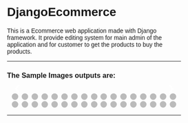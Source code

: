 # DjangoEcommerce

This is a Ecommerce web application made with Django framework. It provide editing system for main admin of the application and for customer to get the products to buy the products.

<hr>
<h3>The Sample Images outputs are:</h3>
<style>
* {box-sizing: border-box}
body {font-family: Verdana, sans-serif; margin:0}
.mySlides {display: none}
img {vertical-align: middle;}
/* Slideshow container */
.slideshow-container {
  max-width: 1000px;
  position: relative;
  margin: auto;
}
/* Next & previous buttons */
.prev, .next {
  cursor: pointer;
  position: absolute;
  top: 50%;
  width: auto;
  padding: 16px;
  margin-top: -22px;
  color: white;
  font-weight: bold;
  font-size: 18px;
  transition: 0.6s ease;
  border-radius: 0 3px 3px 0;
  user-select: none;
}
/* Position the "next button" to the right */
.next {
  right: 0;
  border-radius: 3px 0 0 3px;
}
/* On hover, add a black background color with a little bit see-through */
.prev:hover, .next:hover {
  background-color: rgba(0,0,0,0.8);
}
/* Caption text */
.text {
  color: #f2f2f2;
  font-size: 15px;
  padding: 8px 12px;
  position: absolute;
  bottom: 8px;
  width: 100%;
  text-align: center;
}
/* Number text (1/3 etc) */
.numbertext {
  color: #f2f2f2;
  font-size: 12px;
  padding: 8px 12px;
  position: absolute;
  top: 0;
}
/* The dots/bullets/indicators */
.dot {
  cursor: pointer;
  height: 15px;
  width: 15px;
  margin: 0 2px;
  background-color: #bbb;
  border-radius: 50%;
  display: inline-block;
  transition: background-color 0.6s ease;
}
.active, .dot:hover {
  background-color: #717171;
}
/* Fading animation */
.fade {
  -webkit-animation-name: fade;
  -webkit-animation-duration: 1.5s;
  animation-name: fade;
  animation-duration: 1.5s;
}
@-webkit-keyframes fade {
  from {opacity: .4} 
  to {opacity: 1}
}
@keyframes fade {
  from {opacity: .4} 
  to {opacity: 1}
}
/* On smaller screens, decrease text size */
@media only screen and (max-width: 300px) {
  .prev, .next,.text {font-size: 11px}
}
</style>

<div class="slideshow-container">
<div class="mySlides fade">
  <img src="https://user-images.githubusercontent.com/58340159/122059709-8d447200-ce0a-11eb-8190-9190bb6a5b89.png" style="width:100%">
  <div class="text">Caption Text</div>
</div>
<div class="mySlides fade">
  <img src="https://user-images.githubusercontent.com/58340159/122059714-8ddd0880-ce0a-11eb-8920-570513400d28.png" style="width:100%">
  <div class="text">Caption Text</div>
</div>
<div class="mySlides fade">
  <img src="https://user-images.githubusercontent.com/58340159/122059721-8fa6cc00-ce0a-11eb-9bda-aa67b122d02b.png" style="width:100%">
  <div class="text">Caption Text</div>
</div>
<div class="mySlides fade">
  <img src="https://user-images.githubusercontent.com/58340159/122059727-91708f80-ce0a-11eb-9d4e-ba0e853547f0.png" style="width:100%">
  <div class="text">Caption Text</div>
</div>
<div class="mySlides fade">
  <img src="https://user-images.githubusercontent.com/58340159/122059730-92092600-ce0a-11eb-9860-15a79e46d213.png" style="width:100%">
  <div class="text">Caption Text</div>
</div>
<div class="mySlides fade">
  <img src="https://user-images.githubusercontent.com/58340159/122059736-93d2e980-ce0a-11eb-8f10-cb67dd993089.png" style="width:100%">
  <div class="text">Caption Text</div>
</div>
<div class="mySlides fade">
  <img src="https://user-images.githubusercontent.com/58340159/122059745-959cad00-ce0a-11eb-818f-429105a84581.png" style="width:100%">
  <div class="text">Caption Text</div>
</div>
<div class="mySlides fade">
  <img src="https://user-images.githubusercontent.com/58340159/122059748-959cad00-ce0a-11eb-97f3-ab7ff660bb17.png" style="width:100%">
  <div class="text">Caption Text</div>
</div>
<div class="mySlides fade">
  <img src="https://user-images.githubusercontent.com/58340159/122059752-96cdda00-ce0a-11eb-86ca-2f1c5e50e050.png" style="width:100%">
  <div class="text">Caption Text</div>
</div>
<div class="mySlides fade">
  <img src="https://user-images.githubusercontent.com/58340159/122059756-97ff0700-ce0a-11eb-9353-f636689dd17e.png" style="width:100%">
  <div class="text">Caption Text</div>
</div>
<div class="mySlides fade">
  <img src="https://user-images.githubusercontent.com/58340159/122059762-99303400-ce0a-11eb-822f-1053cc1d665c.png" style="width:100%">
  <div class="text">Caption Text</div>
</div>
<div class="mySlides fade">
  <img src="https://user-images.githubusercontent.com/58340159/122059767-9a616100-ce0a-11eb-9bb0-ec6c2620cb46.png" style="width:100%">
  <div class="text">Caption Text</div>
</div>
<div class="mySlides fade">
  <img src="https://user-images.githubusercontent.com/58340159/122059774-9af9f780-ce0a-11eb-8aa9-3e1c8a4d73b2.png" style="width:100%">
  <div class="text">Caption Text</div>
</div>
<div class="mySlides fade">
  <img src="https://user-images.githubusercontent.com/58340159/122059779-9b928e00-ce0a-11eb-882c-cced70df385f.png" style="width:100%">
  <div class="text">Caption Text</div>
</div>
<div class="mySlides fade">
  <img src="https://user-images.githubusercontent.com/58340159/122059784-9cc3bb00-ce0a-11eb-9540-f2edda4c0d01.png" style="width:100%">
  <div class="text">Caption Text</div>
</div>
<div class="mySlides fade">
  <img src="https://user-images.githubusercontent.com/58340159/122059792-9d5c5180-ce0a-11eb-8792-fc04f3cf7234.png" style="width:100%">
  <div class="text">Caption Text</div>
</div>
<div class="mySlides fade">
  <img src="https://user-images.githubusercontent.com/58340159/122059795-9e8d7e80-ce0a-11eb-8df8-b025c2d5edc0.png" style="width:100%">
  <div class="text">Caption Text</div>
</div>
<div class="mySlides fade">
  <img src="https://user-images.githubusercontent.com/58340159/122059799-9f261500-ce0a-11eb-8134-e0d143c2a677.png" style="width:100%">
  <div class="text">Caption Text</div>
</div>
<div class="mySlides fade">
  <img src="https://user-images.githubusercontent.com/58340159/122059803-9f261500-ce0a-11eb-9e50-baad5ad39ba5.png" style="width:100%">
  <div class="text">Caption Text</div>
</div>
<div class="mySlides fade">
  <img src="https://user-images.githubusercontent.com/58340159/122059806-9fbeab80-ce0a-11eb-8b75-04dc23ef8d59.png" style="width:100%">
  <div class="text">Caption Text</div>
</div>
<div class="mySlides fade">
  <img src="https://user-images.githubusercontent.com/58340159/122059807-a0574200-ce0a-11eb-8965-cfd708127837.png" style="width:100%">
  <div class="text">Caption Text</div>
</div>
<div class="mySlides fade">
  <img src="https://user-images.githubusercontent.com/58340159/122059810-a0efd880-ce0a-11eb-9e9c-6370e3f45541.png" style="width:100%">
  <div class="text">Caption Text</div>
</div>
<div class="mySlides fade">
  <img src="https://user-images.githubusercontent.com/58340159/122059812-a1886f00-ce0a-11eb-869f-7e0034e9fb3f.png" style="width:100%">
  <div class="text">Caption Text</div>
</div>
<div class="mySlides fade">
  <img src="https://user-images.githubusercontent.com/58340159/122059816-a2210580-ce0a-11eb-9bb7-81841a58669f.png" style="width:100%">
  <div class="text">Caption Text</div>
</div>
<div class="mySlides fade">
  <img src="https://user-images.githubusercontent.com/58340159/122059823-a3eac900-ce0a-11eb-8e01-1c99d3ae0b41.png" style="width:100%">
  <div class="text">Caption Text</div>
</div>
<div class="mySlides fade">
  <img src="https://user-images.githubusercontent.com/58340159/122059830-a4835f80-ce0a-11eb-9073-72fcc145d9ad.png" style="width:100%">
  <div class="text">Caption Text</div>
</div>
<div class="mySlides fade">
  <img src="https://user-images.githubusercontent.com/58340159/122059833-a5b48c80-ce0a-11eb-9ceb-4b852c540e09.png" style="width:100%">
  <div class="text">Caption Text</div>
</div>
<div class="mySlides fade">
  <img src="https://user-images.githubusercontent.com/58340159/122059836-a6e5b980-ce0a-11eb-9728-5dc0d491643f.png" style="width:100%">
  <div class="text">Caption Text</div>
</div>
<div class="mySlides fade">
  <img src="https://user-images.githubusercontent.com/58340159/122059839-a6e5b980-ce0a-11eb-9b9b-8870be7e20d6.png" style="width:100%">
  <div class="text">Caption Text</div>
</div>
<div class="mySlides fade">
  <img src="https://user-images.githubusercontent.com/58340159/122059841-a77e5000-ce0a-11eb-9916-e81a0692b9a1.png" style="width:100%">
  <div class="text">Caption Text</div>
</div>
<div class="mySlides fade">
  <img src="https://user-images.githubusercontent.com/58340159/122059844-a816e680-ce0a-11eb-9fb6-80d8938b8b1d.png" style="width:100%">
  <div class="text">Caption Text</div>
</div>
<div class="mySlides fade">
  <img src="https://user-images.githubusercontent.com/58340159/122059846-a8af7d00-ce0a-11eb-990c-44e3c39cbeec.png" style="width:100%">
  <div class="text">Caption Text</div>
</div>
<div class="mySlides fade">
  <img src="https://user-images.githubusercontent.com/58340159/122059849-a9481380-ce0a-11eb-9c80-9ab614b4a2aa.png" style="width:100%">
  <div class="text">Caption Text</div>
</div>
<div class="mySlides fade">
  <img src="https://user-images.githubusercontent.com/58340159/122059850-a9e0aa00-ce0a-11eb-9296-fd79d8274ccf.png" style="width:100%">
  <div class="text">Caption Text</div>
</div>
<a class="prev" onclick="plusSlides(-1)">&#10094;</a>
<a class="next" onclick="plusSlides(1)">&#10095;</a>
</div>
<br>

<div style="text-align:center">
  <span class="dot" onclick="currentSlide(1)"></span> 
  <span class="dot" onclick="currentSlide(2)"></span> 
  <span class="dot" onclick="currentSlide(3)"></span> 
  <span class="dot" onclick="currentSlide(4)"></span> 
  <span class="dot" onclick="currentSlide(5)"></span> 
  <span class="dot" onclick="currentSlide(6)"></span> 
  <span class="dot" onclick="currentSlide(7)"></span> 
  <span class="dot" onclick="currentSlide(8)"></span> 
  <span class="dot" onclick="currentSlide(9)"></span> 
  <span class="dot" onclick="currentSlide(10)"></span> 
  <span class="dot" onclick="currentSlide(11)"></span> 
  <span class="dot" onclick="currentSlide(12)"></span> 
  <span class="dot" onclick="currentSlide(13)"></span> 
  <span class="dot" onclick="currentSlide(14)"></span> 
  <span class="dot" onclick="currentSlide(15)"></span> 
  <span class="dot" onclick="currentSlide(16)"></span> 
  <span class="dot" onclick="currentSlide(17)"></span> 
  <span class="dot" onclick="currentSlide(18)"></span> 
  <span class="dot" onclick="currentSlide(19)"></span> 
  <span class="dot" onclick="currentSlide(20)"></span> 
  <span class="dot" onclick="currentSlide(21)"></span> 
  <span class="dot" onclick="currentSlide(22)"></span> 
  <span class="dot" onclick="currentSlide(23)"></span> 
  <span class="dot" onclick="currentSlide(24)"></span> 
  <span class="dot" onclick="currentSlide(25)"></span> 
  <span class="dot" onclick="currentSlide(26)"></span> 
  <span class="dot" onclick="currentSlide(27)"></span> 
  <span class="dot" onclick="currentSlide(28)"></span> 
  <span class="dot" onclick="currentSlide(29)"></span> 
  <span class="dot" onclick="currentSlide(30)"></span> 
  <span class="dot" onclick="currentSlide(31)"></span> 
  <span class="dot" onclick="currentSlide(32)"></span> 
  <span class="dot" onclick="currentSlide(33)"></span> 
  <span class="dot" onclick="currentSlide(34)"></span> 
</div>

<script>
var slideIndex = 1;
showSlides(slideIndex);

function plusSlides(n) {
  showSlides(slideIndex += n);
}

function currentSlide(n) {
  showSlides(slideIndex = n);
}

function showSlides(n) {
  var i;
  var slides = document.getElementsByClassName("mySlides");
  var dots = document.getElementsByClassName("dot");
  if (n > slides.length) {slideIndex = 1}    
  if (n < 1) {slideIndex = slides.length}
  for (i = 0; i < slides.length; i++) {
      slides[i].style.display = "none";  
  }
  for (i = 0; i < dots.length; i++) {
      dots[i].className = dots[i].className.replace(" active", "");
  }
  slides[slideIndex-1].style.display = "block";  
  dots[slideIndex-1].className += " active";
}
</script>
<hr>

